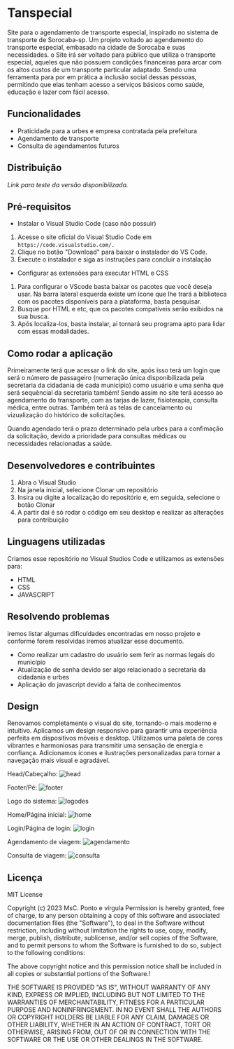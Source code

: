 # Tanspecial
Site para o agendamento de transporte especial, inspirado no sistema de transporte de Sorocaba-sp.
Um projeto voltado ao agendamento do transporte especial, embasado na cidade de Sorocaba e suas necessidades.
o Site irá ser voltado para público que utiliza o transporte especial, aqueles que não possuem condições 
financeiras para arcar com os altos custos de um transporte particular adaptado. Sendo uma ferramenta para por
em prática a inclusão social dessas pessoas, permitindo que elas tenham acesso a serviços básicos como saúde, educação e lazer com fácil acesso.


## Funcionalidades
- Praticidade para a urbes e empresa contratada pela prefeitura
- Agendamento de transporte
- Consulta de agendamentos futuros  


## Distribuição
*Link para teste da versão disponibilizada.* 


## Pré-requisitos
- Instalar o Visual Studio Code (caso não possuir)
1. Acesse o site oficial do Visual Studio Code em     `https://code.visualstudio.com/. `
2. Clique no botão "Download" para baixar o instalador do VS Code.
3. Execute o instalador e siga as instruções para concluir a instalação


- Configurar as extensões para executar HTML e CSS
1. Para configurar o VScode basta baixar os pacotes que você deseja usar. Na barra lateral esquerda existe um ícone que lhe trará a biblioteca com os pacotes disponíveis para a plataforma, basta pesquisar.
2. Busque por HTML e etc, que os pacotes compatíveis serão exibidos na sua busca. 
3. Após localiza-los, basta instalar, ai tornará seu programa apto para lidar com essas modalidades.


## Como rodar a aplicação
Primeiramente terá que acessar o link do site, após isso terá um login que será o número de passageiro (numeração única disponibilizada pela secretaria da cidadania de cada município) como usuário e uma senha que será sequêncial da secretaria também!
Sendo assim no site terá acesso ao agendamento do transporte, com as tarjas de lazer, fisioterapia, consulta médica, entre outras.
Também terá as telas de cancelamento ou vizualização do histórico de solicitações.

Quando agendado terá o prazo determinado pela urbes para a confimação da solicitação, devido a prioridade para consultas médicas ou necessidades relacionadas a saúde.


## Desenvolvedores e contribuintes
1. Abra o Visual Studio
2. Na janela inicial, selecione Clonar um repositório
3. Insira ou digite a localização do repositório e, em seguida, selecione o botão Clonar
4. A partir dai é só rodar o código em seu desktop e realizar as alterações para contribuição


## Linguagens utilizadas 
Criamos esse repositório no Visual Studios Code e utilizamos as extensões para:
- HTML
- CSS
- JAVASCRIPT


## Resolvendo problemas
iremos listar algumas dificuldades encontradas em nosso projeto e conforme forem resolvidas iremos atualizar esse documento.
- Como realizar um cadastro do usuário sem ferir as normas legais do município
- Atualização de senha devido ser algo relacionado a secretaria da cidadania e urbes
- Aplicação do javascript devido a falta de conhecimentos 

## Design
Renovamos completamente o visual do site, tornando-o mais moderno e intuitivo.
Aplicamos um design responsivo para garantir uma experiência perfeita em dispositivos móveis e desktop.
Utilizamos uma paleta de cores vibrantes e harmoniosas para transmitir uma sensação de energia e confiança.
Adicionamos ícones e ilustrações personalizadas para tornar a navegação mais visual e agradável.

Head/Cabeçalho:
![head](https://github.com/ElisaGrusca/Transpecial-Transporte/assets/104109705/10918194-ed38-4558-8ba3-c78097bd63ce)

Footer/Pé:
![footer](https://github.com/ElisaGrusca/Transpecial-Transporte/assets/104109705/8b7ec896-655c-4b40-b6a6-a4aac5ff4dd7)

Logo do sistema:
![logodes](https://github.com/ElisaGrusca/Transpecial-Transporte/assets/104109705/cbba515a-c4a9-4a7e-b0ea-8ffa4ae2b94e)

Home/Página inicial:
![home](https://github.com/ElisaGrusca/Transpecial-Transporte/assets/104109705/bc2384a2-618a-4715-a3c2-fddefdeb8402)

Login/Página de login:
![login](https://github.com/ElisaGrusca/Transpecial-Transporte/assets/104109705/8e4fc686-213c-4cd2-9f2e-2ae7770b70a6)

Agendamento de viagem:
![agendamento](https://github.com/ElisaGrusca/Transpecial-Transporte/assets/104109705/24da0d0c-34fd-45ad-91d0-c0aa004b01ee)

Consulta de viagem:
![consulta](https://github.com/ElisaGrusca/Transpecial-Transporte/assets/104109705/dd608bdb-a0d1-4b51-b5f7-07b8eae92e8a)

## Licença
MIT License

Copyright (c) 2023 MsC. Ponto e vírgula
Permission is hereby granted, free of charge, to any person obtaining a copy
of this software and associated documentation files (the "Software"), to deal
in the Software without restriction, including without limitation the rights
to use, copy, modify, merge, publish, distribute, sublicense, and/or sell
copies of the Software, and to permit persons to whom the Software is
furnished to do so, subject to the following conditions:

The above copyright notice and this permission notice shall be included in all
copies or substantial portions of the Software.!


THE SOFTWARE IS PROVIDED "AS IS", WITHOUT WARRANTY OF ANY KIND, EXPRESS OR
IMPLIED, INCLUDING BUT NOT LIMITED TO THE WARRANTIES OF MERCHANTABILITY,
FITNESS FOR A PARTICULAR PURPOSE AND NONINFRINGEMENT. IN NO EVENT SHALL THE
AUTHORS OR COPYRIGHT HOLDERS BE LIABLE FOR ANY CLAIM, DAMAGES OR OTHER
LIABILITY, WHETHER IN AN ACTION OF CONTRACT, TORT OR OTHERWISE, ARISING FROM,
OUT OF OR IN CONNECTION WITH THE SOFTWARE OR THE USE OR OTHER DEALINGS IN THE
SOFTWARE.

